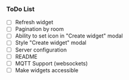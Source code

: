 ### ToDo List

- [ ] Refresh widget
- [ ] Pagination by room
- [ ] Ability to set icon in "Create widget" modal
- [ ] Style "Create widget" modal
- [ ] Server configuration
- [ ] README
- [ ] MQTT Support (websockets)
- [ ] Make widgets accessible 
